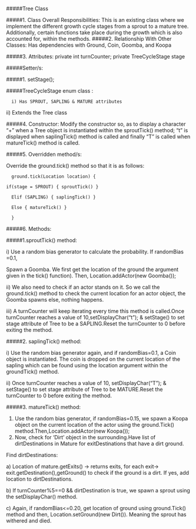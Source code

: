 ﻿#####Tree Class


#####1. Class Overall Responsibilities: 
This is an existing class where we implement the different growth cycle stages from a sprout to a mature tree. Additionally, certain functions take place during the growth which is also accounted for, within the methods.
#####2. Relationship With Other Classes:
Has dependencies with Ground, Coin, Goomba, and Koopa

#####3. Attributes:
      private int turnCounter;
      private TreeCycleStage stage

#####Setter/s:

#####1. setStage();

#####TreeCycleStage enum class :

      i) Has SPROUT, SAPLING & MATURE attributes

ii) Extends the Tree class

#####4.  Constructor:
Modify the constructor so, as to display a character “+” when a Tree object is instantiated within the sproutTick() method; “t” is displayed when saplingTick() method is called and finally “T” is called when matureTick() method is called.


#####5. Overridden method/s:

Override the ground.tick() method so that it  is as follows:

      ground.tick(Location location) {

    if(stage = SPROUT) { sproutTick() }

      Elif (SAPLING) { saplingTick() }

      Else { matureTick() }

      }


#####6. Methods:

#####1.sproutTick() method:

i) Use a random bias generator to calculate the probability. If randomBias =0.1,

Spawn a Goomba. We first get the location of the ground the argument given in the tick() function). Then, Location.addActor(new Goomba());

ii) We also need to check if an actor stands on it. So we call the ground.tick() method to check the current location for an actor object, the Goomba spawns else, nothing happens.

iii) A turnCounter will keep iterating every time this method is called.Once turnCounter reaches a value of 10,setDisplayChar(“t”); & setStage() to set stage attribute of Tree to be a SAPLING.Reset the turnCounter to 0 before exiting the method.


#####2. saplingTick() method:

i) Use the random bias generator again, and if randomBias=0.1, a Coin object is instantiated. The coin is dropped on the current location of the sapling which can be found using the location argument within the groundTick() method.

ii) Once turnCounter reaches a value of 10, setDisplayChar(“T”); & setStage() to set stage attribute of Tree to be MATURE.Reset the turnCounter to 0 before exiting the method.


#####3. matureTick() method:

   1) Use the random bias generator, if randomBias=0.15, we spawn a Koopa object on the current location of the actor using the ground.Tick() method.Then,Location.addActor(new Koopa());
   2) Now, check for ‘Dirt’ object in the surrounding.Have list of dirtDestinations in Mature for exitDestinations that have a dirt ground.

Find dirtDestinations:

a) Location of mature.getExits() -> returns exits, for each exit-> exit.getDestination(),getGround() to check if the ground is a dirt. If yes, add location to dirtDestinations.

b) If turnCounter%5==0 && dirtDestination is true, we spawn a sprout using the      setDisplayChar() method.

c) Again, if randomBias<=0.20, get location of ground using ground.Tick() method and then, Location.setGround(new Dirt()).
Meaning the sprout has withered and died.
